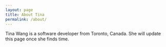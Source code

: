 ```yaml
---
layout: page
title: About Tina
permalink: /about/
---
```


Tina Wang is a software developer from Toronto, Canada. She will update this page once she finds time.